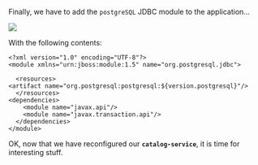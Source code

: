 
Finally, we have to add the `postgreSQL` JDBC module to the
application...

![](https://github.com/athertahir/katacoda-scenarios/raw/master/cloud-development-with-wildfly/cloud-development-with-wildfly-chapter-07/images/50e79c68-b600-4ae9-807a-64eae30effc0.png)

With the following contents:


```
<?xml version="1.0" encoding="UTF-8"?>
<module xmlns="urn:jboss:module:1.5" name="org.postgresql.jdbc">

  <resources>
<artifact name="org.postgresql:postgresql:${version.postgresql}"/>
  </resources>
<dependencies>
    <module name="javax.api"/>
    <module name="javax.transaction.api"/>
  </dependencies>
</module>
```

OK, now that we have reconfigured our **`catalog-service`**, it is time
for interesting stuff.